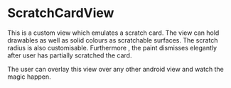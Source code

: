 # ScratchCardView

This is a custom view which emulates a scratch card. The view can hold drawables as well as solid colours as scratchable surfaces. The scratch radius is also customisable. Furthermore , the paint dismisses elegantly after user has partially scratched the card.

The user can overlay this view over any other android view and watch the magic happen.
